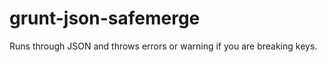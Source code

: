 grunt-json-safemerge
====================

Runs through JSON and throws errors or warning if you are breaking keys.
